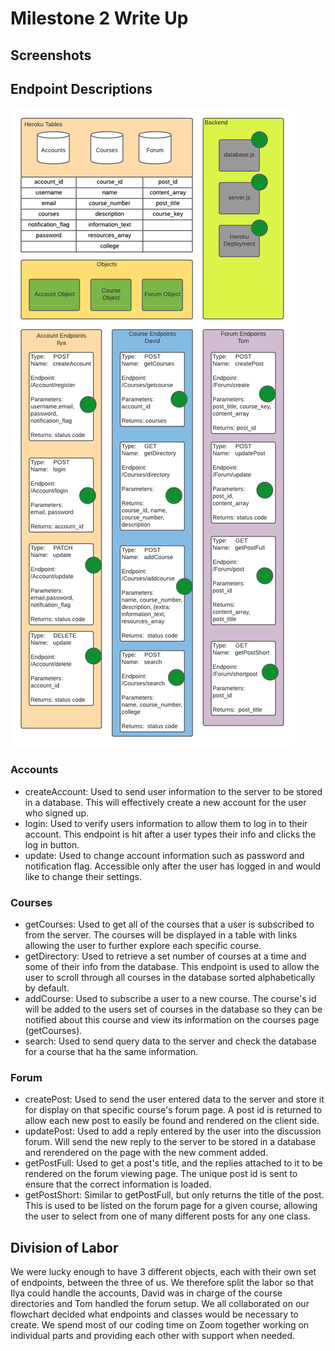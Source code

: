 # Milestone 2 Write Up
## Screenshots


## Endpoint Descriptions

![Architecture](/docs/endpoints.png "endpoints")
### Accounts
- createAccount: Used to send user information to the server to be stored in a database. This will effectively create a new account for the user who signed up.
- login: Used to verify users information to allow them to log in to their account.  This endpoint is hit after a user types their info and clicks the log in button.
- update: Used to change account information such as password and notification flag.  Accessible only after the user has logged in and would like to change their settings.

### Courses
- getCourses: Used to get all of the courses that a user is subscribed to from the server.  The courses will be displayed in a table with links allowing the user to further explore each specific course.
- getDirectory: Used to retrieve a set number of courses at a time and some of their info from the database.  This endpoint is used to allow the user to scroll through all courses in the database sorted alphabetically by default.
- addCourse: Used to subscribe a user to a new course.  The course's id will be added to the users set of courses in the database so they can be notified about this course and view its information on the courses page (getCourses).
- search: Used to send query data to the server and check the database for a course that ha the same information.  

### Forum
- createPost: Used to send the user entered data to the server and store it for display on that specific course's forum page.  A post id is returned to allow each new post to easily be found and rendered on the client side.
- updatePost: Used to add a reply entered by the user into the discussion forum.  Will send the new reply to the server to be stored in a database and rerendered on the page with the new comment added.
- getPostFull: Used to get a post's title, and the replies attached to it to be rendered on the forum viewing page.  The unique post id is sent to ensure that the correct information is loaded.
- getPostShort: Similar to getPostFull, but only returns the title of the post.  This is used to be listed on the forum page for a given course, allowing the user to select from one of many different posts for any one class.  

## Division of Labor

We were lucky enough to have 3 different objects, each with their own set of endpoints, between the three of us.  We therefore split the labor so that Ilya could handle the accounts, David was in charge of the course directories and Tom handled the forum setup.  We all collaborated on our flowchart decided what endpoints and classes would be necessary to create.  We spend most of our coding time on Zoom together working on individual parts and providing each other with support when needed.  